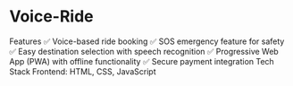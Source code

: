 # Voice-Ride
Features ✅ Voice-based ride booking ✅ SOS emergency feature for safety ✅ Easy destination selection with speech recognition ✅ Progressive Web App (PWA) with offline functionality ✅ Secure payment integration
Tech Stack Frontend: HTML, CSS, JavaScript
